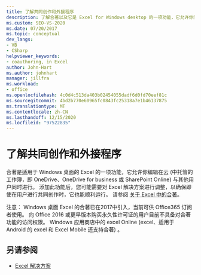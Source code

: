 ```yaml
---
title: 了解共同创作和外接程序
description: 了解合著以及它是 Excel for Windows desktop 的一项功能，它允许你同时编辑在云中托管的工作簿和其他用户。
ms.custom: SEO-VS-2020
ms.date: 07/20/2017
ms.topic: conceptual
dev_langs:
- VB
- CSharp
helpviewer_keywords:
- coauthoring, in Excel
author: John-Hart
ms.author: johnhart
manager: jillfra
ms.workload:
- office
ms.openlocfilehash: 4c0d4c513da403b02454055dadf6d0fd70eef81c
ms.sourcegitcommit: 4bd2b770e60965fc0843fc25318a7e1b46137875
ms.translationtype: MT
ms.contentlocale: zh-CN
ms.lasthandoff: 12/15/2020
ms.locfileid: "97522835"
---
```

# <a name="understand-coauthoring-and-add-ins"></a>了解共同创作和外接程序

合著是适用于 Windows 桌面的 Excel 的一项功能，它允许你编辑在云 (中托管的工作簿，即 OneDrive、OneDrive for business 或 SharePoint Online) 与其他用户同时进行。 添加此功能后，您可能需要对 Excel 解决方案进行调整，以确保即使在用户进行共同创作时，它也能顺利运行。 请参阅 [关于 Excel 中的合著](/office/vba/excel/concepts/about-coauthoring-in-excel)。

注意： Windows 桌面 Excel 的合著已在2017中引入，当前可供 Office365 订阅者使用。 向 Office 2016 或更早版本购买永久性许可证的用户目前不具备对合著功能的访问权限。 Windows 应用商店中的 excel Online (excel、适用于 Android 的 excel 和 Excel Mobile 还支持合著) 。

## <a name="see-also"></a>另请参阅
- [Excel 解决方案](./excel-solutions.md)
